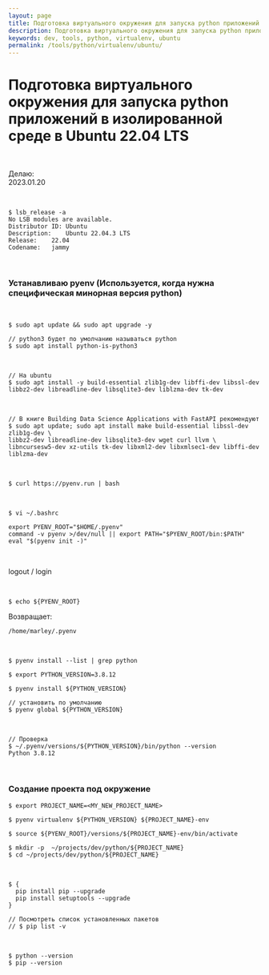 ```yaml
---
layout: page
title: Подготовка виртуального окружения для запуска python приложений в изолированной среде в Ubuntu 22.04 LTS
description: Подготовка виртуального окружения для запуска python приложений в изолированной среде в Ubuntu 22.04 LTS
keywords: dev, tools, python, virtualenv, ubuntu
permalink: /tools/python/virtualenv/ubuntu/
---
```


# Подготовка виртуального окружения для запуска python приложений в изолированной среде в Ubuntu 22.04 LTS

<br/>

Делаю:  
2023.01.20

<br/>

```
$ lsb_release -a
No LSB modules are available.
Distributor ID:	Ubuntu
Description:	Ubuntu 22.04.3 LTS
Release:	22.04
Codename:	jammy
```

<br/>

### Устанавливаю pyenv (Используется, когда нужна специфическая минорная версия python)

<br/>

```
$ sudo apt update && sudo apt upgrade -y

// python3 будет по умолчанию называться python
$ sudo apt install python-is-python3
```

<br/>

```
// На ubuntu
$ sudo apt install -y build-essential zlib1g-dev libffi-dev libssl-dev libbz2-dev libreadline-dev libsqlite3-dev liblzma-dev tk-dev
```

<br/>

```
// В книге Building Data Science Applications with FastAPI рекомендуют
$ sudo apt update; sudo apt install make build-essential libssl-dev zlib1g-dev \
libbz2-dev libreadline-dev libsqlite3-dev wget curl llvm \
libncursesw5-dev xz-utils tk-dev libxml2-dev libxmlsec1-dev libffi-dev liblzma-dev
```

<br/>

```
$ curl https://pyenv.run | bash
```

<br/>

```
$ vi ~/.bashrc
```

```
export PYENV_ROOT="$HOME/.pyenv"
command -v pyenv >/dev/null || export PATH="$PYENV_ROOT/bin:$PATH"
eval "$(pyenv init -)"
```

<br/>

logout / login

<br/>

```
$ echo ${PYENV_ROOT}
```

Возвращает:

```
/home/marley/.pyenv
```

<br/>

```
$ pyenv install --list | grep python

$ export PYTHON_VERSION=3.8.12

$ pyenv install ${PYTHON_VERSION}

// установить по умолчанию
$ pyenv global ${PYTHON_VERSION}
```

<br/>

```
// Проверка
$ ~/.pyenv/versions/${PYTHON_VERSION}/bin/python --version
Python 3.8.12
```

<br/>

### Создание проекта под окружение

```
$ export PROJECT_NAME=<MY_NEW_PROJECT_NAME>

$ pyenv virtualenv ${PYTHON_VERSION} ${PROJECT_NAME}-env

$ source ${PYENV_ROOT}/versions/${PROJECT_NAME}-env/bin/activate

$ mkdir -p  ~/projects/dev/python/${PROJECT_NAME}
$ cd ~/projects/dev/python/${PROJECT_NAME}
```

<br/>

```
$ {
  pip install pip --upgrade
  pip install setuptools --upgrade
}
```

```
// Посмотреть список установленных пакетов
// $ pip list -v
```

<br/>

```
$ python --version
$ pip --version
```
